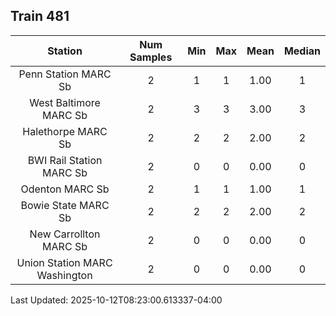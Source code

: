 ## Train 481

| Station | Num Samples | Min | Max | Mean | Median |
| :-----: | :---------: | :-: | :-: | :--: | :----: |
| Penn Station MARC Sb | 2 | 1 | 1 | 1.00 | 1 |
| West Baltimore MARC Sb | 2 | 3 | 3 | 3.00 | 3 |
| Halethorpe MARC Sb | 2 | 2 | 2 | 2.00 | 2 |
| BWI Rail Station MARC Sb | 2 | 0 | 0 | 0.00 | 0 |
| Odenton MARC Sb | 2 | 1 | 1 | 1.00 | 1 |
| Bowie State MARC Sb | 2 | 2 | 2 | 2.00 | 2 |
| New Carrollton MARC Sb | 2 | 0 | 0 | 0.00 | 0 |
| Union Station MARC Washington | 2 | 0 | 0 | 0.00 | 0 |


Last Updated: 2025-10-12T08:23:00.613337-04:00